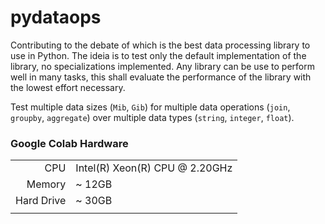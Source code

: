 # pydataops

Contributing to the debate of which is the best data processing library to use in Python. The ideia is to test only the default implementation of the library, no specializations implemented. Any library can be use to perform well in many tasks, this shall evaluate the performance of the library with the lowest effort necessary.

Test multiple data sizes (`Mib`, `Gib`) for multiple data operations (`join`, `groupby`, `aggregate`) over multiple data types (`string`, `integer`, `float`).

### Google Colab Hardware

|            |                                |
|-----------:|:-------------------------------|
|        CPU | Intel(R) Xeon(R) CPU @ 2.20GHz |
|     Memory | ~ 12GB                         |
| Hard Drive | ~ 30GB                         |
|            |                                |
